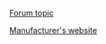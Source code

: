 [Forum topic](http://mixxx.org/forums/viewtopic.php?f=7&t=7189)

[Manufacturer's website](http://electrixpro.com/)
